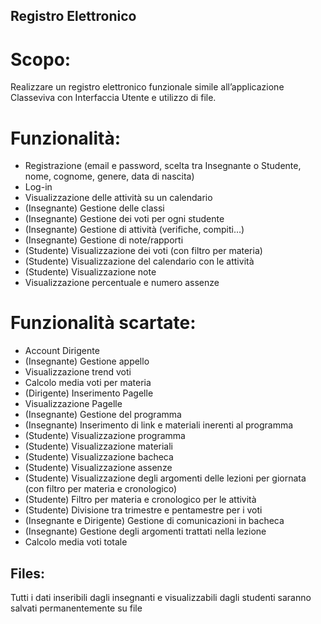 ## Registro Elettronico
# Scopo:
Realizzare un registro elettronico funzionale simile all’applicazione Classeviva con Interfaccia Utente e utilizzo di file.

# Funzionalità:

- Registrazione (email e password, scelta tra Insegnante o Studente, nome, cognome, genere, data di nascita)
- Log-in
- Visualizzazione delle attività su un calendario
- (Insegnante) Gestione delle classi
- (Insegnante) Gestione dei voti per ogni studente
- (Insegnante) Gestione di attività (verifiche, compiti…)
- (Insegnante) Gestione di note/rapporti
- (Studente) Visualizzazione dei voti (con filtro per materia)
- (Studente) Visualizzazione del calendario con le attività 
- (Studente) Visualizzazione note
- Visualizzazione percentuale e numero assenze


# Funzionalità scartate: 

- Account Dirigente
- (Insegnante) Gestione appello
- Visualizzazione trend voti
- Calcolo media voti per materia
- (Dirigente) Inserimento Pagelle
- Visualizzazione Pagelle
- (Insegnante) Gestione del programma
- (Insegnante) Inserimento di link e materiali inerenti al programma
- (Studente) Visualizzazione programma
- (Studente) Visualizzazione materiali
- (Studente) Visualizzazione bacheca
- (Studente) Visualizzazione assenze
- (Studente) Visualizzazione degli argomenti delle lezioni per giornata (con filtro per materia e cronologico)
- (Studente) Filtro per materia e cronologico per le attività
- (Studente) Divisione tra trimestre e pentamestre per i voti
- (Insegnante e Dirigente) Gestione di comunicazioni in bacheca
- (Insegnante) Gestione degli argomenti trattati nella lezione
- Calcolo media voti totale

## Files:
Tutti i dati inseribili dagli insegnanti e visualizzabili dagli studenti saranno salvati permanentemente su file
